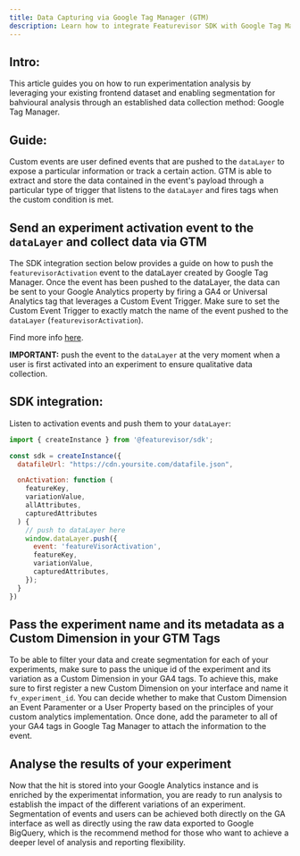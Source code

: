 ```yaml
---
title: Data Capturing via Google Tag Manager (GTM)
description: Learn how to integrate Featurevisor SDK with Google Tag Manager {% .lead %}
---
```

## Intro:

This article guides you on how to run experimentation analysis by leveraging your existing frontend dataset and enabling segmentation for bahvioural analysis through an established data collection method: Google Tag Manager. 

## Guide:

Custom events are user defined events that are pushed to the `dataLayer` to expose a particular information or track a certain action. GTM is able to extract and store the data contained in the event's payload through a particular type of trigger that listens to the `dataLayer` and fires tags when the custom condition is met.

## Send an experiment activation event to the `dataLayer` and collect data via GTM

The SDK integration section below provides a guide on how to push the `featurevisorActivation` event to the dataLayer created by Google Tag Manager. Once the event has been pushed to the dataLayer, the data can be sent to your Google Analytics property by firing a GA4 or Universal Analytics tag that leverages a Custom Event Trigger. Make sure to set the Custom Event Trigger to exactly match the name of the event pushed to the `dataLayer` (`featurevisorActivation`).

Find more info [here](https://support.google.com/tagmanager/answer/7679219?hl=en).

**IMPORTANT:** push the event to the `dataLayer` at the very moment when a user is first activated into an experiment to ensure qualitative data collection.

## SDK integration:

Listen to activation events and push them to your `dataLayer`:

```js
import { createInstance } from '@featurevisor/sdk';

const sdk = createInstance({
  datafileUrl: "https://cdn.yoursite.com/datafile.json",

  onActivation: function (
    featureKey,
    variationValue,
    allAttributes,
    capturedAttributes
  ) {
    // push to dataLayer here
    window.dataLayer.push({
      event: 'featureVisorActivation',
      featureKey,
      variationValue,
      capturedAttributes,
    });
  }
})
```

## Pass the experiment name and its metadata as a Custom Dimension in your GTM Tags

To be able to filter your data and create segmentation for each of your experiments, make sure to pass the unique id of the experiment and its variation as a Custom Dimension in your GA4 tags. To achieve this, make sure to first register a new Custom Dimension on your interface and name it `fv_experiment_id`. You can decide whether to make that Custom Dimension an Event Paramenter or a User Property based on the principles of your custom analytics implementation. Once done, add the parameter to all of your GA4 tags in Google Tag Manager to attach the information to the event.

## Analyse the results of your experiment 

Now that the hit is stored into your Google Analytics instance and is enriched by the experimentat information, you are ready to run analysis to establish the impact of the different variations of an experiment. Segmentation of events and users can be achieved both directly on the GA interface as well as directly using the raw data exported to Google BigQuery, which is the recommend method for those who want to achieve a deeper level of analysis and reporting flexibility.
